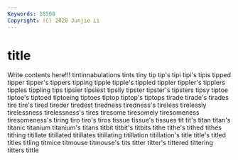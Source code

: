 ```yaml
---
Keywords: 18508
Copyright: (C) 2020 Junjie Li
---
```


# title

Write contents here!!!
tintinnabulations 
tints 
tiny 
tip 
tip's 
tipi 
tipi's 
tipis
tipped 
tipper 
tipper's 
tippers 
tipping 
tipple 
tipple's 
tippled 
tippler 
tippler's
tipplers 
tipples 
tippling 
tips 
tipsier 
tipsiest 
tipsily 
tipster 
tipster's 
tipsters
tipsy 
tiptoe 
tiptoe's 
tiptoed 
tiptoeing 
tiptoes 
tiptop 
tiptop's 
tiptops 
tirade
tirade's 
tirades 
tire 
tire's 
tired 
tireder 
tiredest 
tiredness 
tiredness's 
tireless
tirelessly 
tirelessness 
tirelessness's 
tires 
tiresome 
tiresomely 
tiresomeness 
tiresomeness's 
tiring 
tiro
tiro's 
tiros 
tissue 
tissue's 
tissues 
tit 
tit's 
titan 
titan's 
titanic
titanium 
titanium's 
titans 
titbit 
titbit's 
titbits 
tithe 
tithe's 
tithed 
tithes
tithing 
titillate 
titillated 
titillates 
titillating 
titillation 
titillation's 
title 
title's 
titled
titles 
titling 
titmice 
titmouse 
titmouse's 
tits 
titter 
titter's 
tittered 
tittering
titters 
tittle 
